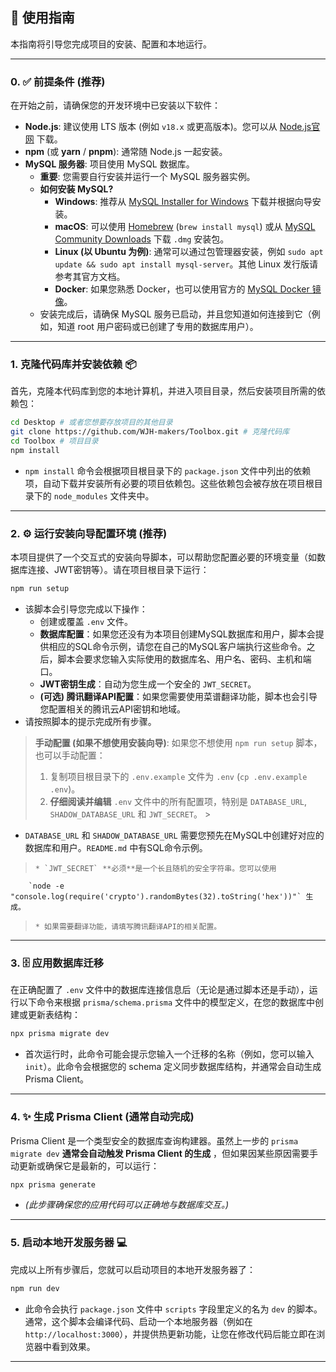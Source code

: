## 🚀 使用指南

本指南将引导您完成项目的安装、配置和本地运行。

---

### 0. ✅ 前提条件 (推荐)

在开始之前，请确保您的开发环境中已安装以下软件：

* **Node.js**: 建议使用 LTS 版本 (例如 `v18.x` 或更高版本)。您可以从 [Node.js官网](https://nodejs.org/) 下载。
* **npm** (或 **yarn** / **pnpm**): 通常随 Node.js 一起安装。
* **MySQL 服务器**: 项目使用 MySQL 数据库。
  * **重要**: 您需要自行安装并运行一个 MySQL 服务器实例。
  * **如何安装 MySQL?**
    * **Windows**: 推荐从 [MySQL Installer for Windows](https://dev.mysql.com/downloads/installer/) 下载并根据向导安装。
    * **macOS**: 可以使用 [Homebrew](https://brew.sh/) (`brew install mysql`)
      或从 [MySQL Community Downloads](https://dev.mysql.com/downloads/mysql/) 下载 `.dmg` 安装包。
    * **Linux (以 Ubuntu 为例)**: 通常可以通过包管理器安装，例如 `sudo apt update && sudo apt install mysql-server`。其他
      Linux 发行版请参考其官方文档。
    * **Docker**: 如果您熟悉 Docker，也可以使用官方的 [MySQL Docker 镜像](https://hub.docker.com/_/mysql)。
  * 安装完成后，请确保 MySQL 服务已启动，并且您知道如何连接到它（例如，知道 root 用户密码或已创建了专用的数据库用户）。

---

### 1. 克隆代码库并安装依赖 📦

首先，克隆本代码库到您的本地计算机，并进入项目目录，然后安装项目所需的依赖包：

```bash
cd Desktop # 或者您想要存放项目的其他目录
git clone https://github.com/WJH-makers/Toolbox.git # 克隆代码库
cd Toolbox # 项目目录
npm install
```

* `npm install` 命令会根据项目根目录下的 `package.json` 文件中列出的依赖项，自动下载并安装所有必要的项目依赖包。这些依赖包会被存放在项目根目录下的
  `node_modules` 文件夹中。

---

### 2. ⚙️ 运行安装向导配置环境 (推荐)

本项目提供了一个交互式的安装向导脚本，可以帮助您配置必要的环境变量（如数据库连接、JWT密钥等）。请在项目根目录下运行：

```bash
npm run setup
```

* 该脚本会引导您完成以下操作：
  * 创建或覆盖 `.env` 文件。
  * **数据库配置**：如果您还没有为本项目创建MySQL数据库和用户，脚本会提供相应的SQL命令示例，请您在自己的MySQL客户端执行这些命令。之后，脚本会要求您输入实际使用的数据库名、用户名、密码、主机和端口。
  * **JWT密钥生成**：自动为您生成一个安全的 `JWT_SECRET`。
  * **(可选) 腾讯翻译API配置**：如果您需要使用菜谱翻译功能，脚本也会引导您配置相关的腾讯云API密钥和地域。
* 请按照脚本的提示完成所有步骤。

> **手动配置 (如果不想使用安装向导)**:
> 如果您不想使用 `npm run setup` 脚本，也可以手动配置：
> 1. 复制项目根目录下的 `.env.example` 文件为 `.env` (`cp .env.example .env`)。
> 2. **仔细阅读并编辑** `.env` 文件中的所有配置项，特别是 `DATABASE_URL`, `SHADOW_DATABASE_URL` 和 `JWT_SECRET`。
     >
* `DATABASE_URL` 和 `SHADOW_DATABASE_URL` 需要您预先在MySQL中创建好对应的数据库和用户。`README.md` 中有SQL命令示例。
>     * `JWT_SECRET` **必须**是一个长且随机的安全字符串。您可以使用
        `node -e "console.log(require('crypto').randomBytes(32).toString('hex'))"` 生成。
>     * 如果需要翻译功能，请填写腾讯翻译API的相关配置。

---

### 3. 🗄️ 应用数据库迁移

在正确配置了 `.env` 文件中的数据库连接信息后（无论是通过脚本还是手动），运行以下命令来根据 `prisma/schema.prisma`
文件中的模型定义，在您的数据库中创建或更新表结构：

```bash
npx prisma migrate dev
```

* 首次运行时，此命令可能会提示您输入一个迁移的名称（例如，您可以输入 `init`）。此命令会根据您的 schema 定义同步数据库结构，并通常会自动生成
  Prisma Client。

---

### 4. ✨ 生成 Prisma Client (通常自动完成)

Prisma Client 是一个类型安全的数据库查询构建器。虽然上一步的 `prisma migrate dev` **通常会自动触发 Prisma Client 的生成**
，但如果因某些原因需要手动更新或确保它是最新的，可以运行：

```bash
npx prisma generate
```

* *(此步骤确保您的应用代码可以正确地与数据库交互。)*

---

### 5. 启动本地开发服务器 💻

完成以上所有步骤后，您就可以启动项目的本地开发服务器了：

```bash
npm run dev
```

* 此命令会执行 `package.json` 文件中 `scripts` 字段里定义的名为 `dev` 的脚本。通常，这个脚本会编译代码、启动一个本地服务器（例如在
  `http://localhost:3000`），并提供热更新功能，让您在修改代码后能立即在浏览器中看到效果。

---